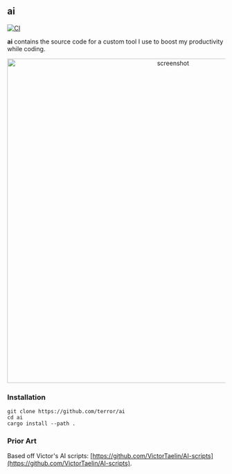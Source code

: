 ## ai

[![CI](https://github.com/terror/ai/actions/workflows/ci.yml/badge.svg)](https://github.com/terror/ai/actions/workflows/ci.yml)

**ai** contains the source code for a custom tool I use to boost my productivity
while coding.

<div align="center">
  <img width="750" alt="screenshot" src="https://github.com/user-attachments/assets/b29e6a89-a2c6-404f-a512-ad7e94219929">
</div>

### Installation

```
git clone https://github.com/terror/ai
cd ai
cargo install --path .
```

### Prior Art

Based off Victor's AI scripts: [https://github.com/VictorTaelin/AI-scripts](https://github.com/VictorTaelin/AI-scripts).
